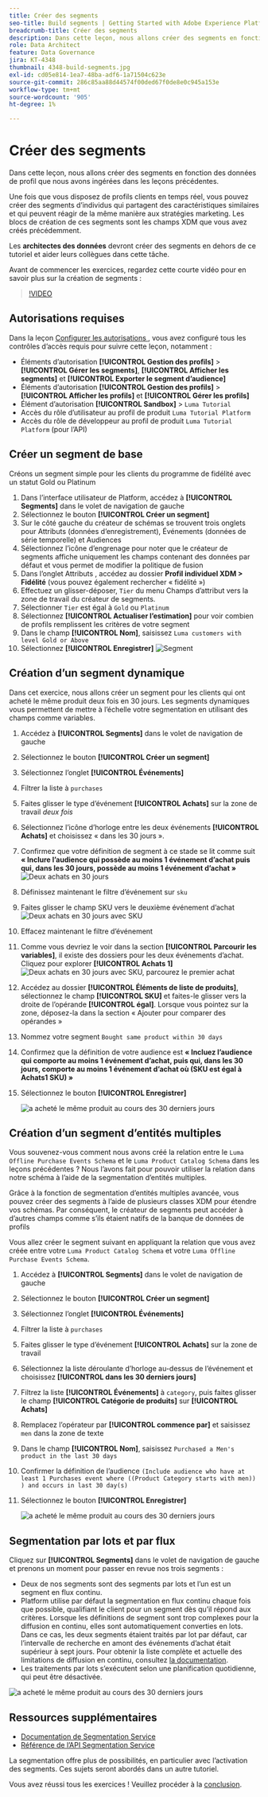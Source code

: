 ```yaml
---
title: Créer des segments
seo-title: Build segments | Getting Started with Adobe Experience Platform for Data Architects and Data Engineers
breadcrumb-title: Créer des segments
description: Dans cette leçon, nous allons créer des segments en fonction des données de profil que nous avons ingérées dans les leçons précédentes.
role: Data Architect
feature: Data Governance
jira: KT-4348
thumbnail: 4348-build-segments.jpg
exl-id: cd05e814-1ea7-48ba-adf6-1a71504c623e
source-git-commit: 286c85aa88d44574f00ded67f0de8e0c945a153e
workflow-type: tm+mt
source-wordcount: '905'
ht-degree: 1%

---
```


# Créer des segments

<!-- 30 min-->
Dans cette leçon, nous allons créer des segments en fonction des données de profil que nous avons ingérées dans les leçons précédentes.

Une fois que vous disposez de profils clients en temps réel, vous pouvez créer des segments d’individus qui partagent des caractéristiques similaires et qui peuvent réagir de la même manière aux stratégies marketing. Les blocs de création de ces segments sont les champs XDM que vous avez créés précédemment.

Les **architectes des données** devront créer des segments en dehors de ce tutoriel et aider leurs collègues dans cette tâche.

Avant de commencer les exercices, regardez cette courte vidéo pour en savoir plus sur la création de segments :
>[!VIDEO](https://video.tv.adobe.com/v/27254?learn=on&enablevpops)


## Autorisations requises

Dans la leçon [ Configurer les autorisations ](configure-permissions.md), vous avez configuré tous les contrôles d’accès requis pour suivre cette leçon, notamment :

* Éléments d’autorisation **[!UICONTROL Gestion des profils]** > **[!UICONTROL Gérer les segments]**, **[!UICONTROL Afficher les segments]** et **[!UICONTROL Exporter le segment d’audience]**
* Éléments d’autorisation **[!UICONTROL Gestion des profils]** > **[!UICONTROL Afficher les profils]** et **[!UICONTROL Gérer les profils]**
* Élément d’autorisation **[!UICONTROL Sandbox]** > `Luma Tutorial`
* Accès du rôle d’utilisateur au profil de produit `Luma Tutorial Platform`
* Accès du rôle de développeur au profil de produit `Luma Tutorial Platform` (pour l’API)

## Créer un segment de base

Créons un segment simple pour les clients du programme de fidélité avec un statut Gold ou Platinum

1. Dans l’interface utilisateur de Platform, accédez à **[!UICONTROL Segments]** dans le volet de navigation de gauche
1. Sélectionnez le bouton **[!UICONTROL Créer un segment]**
1. Sur le côté gauche du créateur de schémas se trouvent trois onglets pour Attributs (données d’enregistrement), Événements (données de série temporelle) et Audiences
1. Sélectionnez l’icône d’engrenage pour noter que le créateur de segments affiche uniquement les champs contenant des données par défaut et vous permet de modifier la politique de fusion
1. Dans l’onglet Attributs , accédez au dossier **Profil individuel XDM > Fidélité** (vous pouvez également rechercher « fidélité »)
1. Effectuez un glisser-déposer, `Tier` du menu Champs d’attribut vers la zone de travail du créateur de segments.
1. Sélectionner `Tier` est égal à `Gold` ou `Platinum`
1. Sélectionnez **[!UICONTROL Actualiser l’estimation]** pour voir combien de profils remplissent les critères de votre segment
1. Dans le champ **[!UICONTROL Nom]**, saisissez `Luma customers with level Gold or Above`
1. Sélectionnez **[!UICONTROL Enregistrer]**
   ![Segment](assets/segment-goldOrAbove.png)

<!--## Build a sequential segment-->

## Création d’un segment dynamique

Dans cet exercice, nous allons créer un segment pour les clients qui ont acheté le même produit deux fois en 30 jours. Les segments dynamiques vous permettent de mettre à l’échelle votre segmentation en utilisant des champs comme variables.

1. Accédez à **[!UICONTROL Segments]** dans le volet de navigation de gauche
1. Sélectionnez le bouton **[!UICONTROL Créer un segment]**
1. Sélectionnez l’onglet **[!UICONTROL Événements]**
1. Filtrer la liste à `purchases`
1. Faites glisser le type d’événement **[!UICONTROL Achats]** sur la zone de travail _deux fois_
1. Sélectionnez l’icône d’horloge entre les deux événements **[!UICONTROL Achats]** et choisissez « dans les 30 jours ».
1. Confirmez que votre définition de segment à ce stade se lit comme suit **« Inclure l’audience qui possède au moins 1 événement d’achat puis qui, dans les 30 jours, possède au moins 1 événement d’achat »**
   ![Deux achats en 30 jours](assets/segment-twoPurchases.png)
1. Définissez maintenant le filtre d’événement sur `sku`
1. Faites glisser le champ SKU vers le deuxième événement d’achat
   ![Deux achats en 30 jours avec SKU](assets/segment-twoPurchases-addSku.png)
1. Effacez maintenant le filtre d’événement
1. Comme vous devriez le voir dans la section **[!UICONTROL Parcourir les variables]**, il existe des dossiers pour les deux événements d’achat. Cliquez pour explorer **[!UICONTROL Achats 1]**\
   ![Deux achats en 30 jours avec SKU, parcourez le premier achat](assets/segment-twoPurchases-browsePurchaseOne.png)
1. Accédez au dossier **[!UICONTROL Éléments de liste de produits]**, sélectionnez le champ **[!UICONTROL SKU]** et faites-le glisser vers la droite de l’opérande **[!UICONTROL égal]**. Lorsque vous pointez sur la zone, déposez-la dans la section « Ajouter pour comparer des opérandes »
1. Nommez votre segment `Bought same product within 30 days`
1. Confirmez que la définition de votre audience est **« Incluez l’audience qui comporte au moins 1 événement d’achat, puis qui, dans les 30 jours, comporte au moins 1 événement d’achat où (SKU est égal à Achats1 SKU) »**
1. Sélectionnez le bouton **[!UICONTROL Enregistrer]**

   ![a acheté le même produit au cours des 30 derniers jours](assets/segment-boughtSameProduct.png)

## Création d’un segment d’entités multiples

Vous souvenez-vous comment nous avons créé la relation entre le `Luma Offline Purchase Events Schema` et le `Luma Product Catalog Schema` dans les leçons précédentes ? Nous l’avons fait pour pouvoir utiliser la relation dans notre schéma à l’aide de la segmentation d’entités multiples.

Grâce à la fonction de segmentation d’entités multiples avancée, vous pouvez créer des segments à l’aide de plusieurs classes XDM pour étendre vos schémas. Par conséquent, le créateur de segments peut accéder à d’autres champs comme s’ils étaient natifs de la banque de données de profils

Vous allez créer le segment suivant en appliquant la relation que vous avez créée entre votre `Luma Product Catalog Schema` et votre `Luma Offline Purchase Events Schema`.

1. Accédez à **[!UICONTROL Segments]** dans le volet de navigation de gauche
1. Sélectionnez le bouton **[!UICONTROL Créer un segment]**
1. Sélectionnez l’onglet **[!UICONTROL Événements]**
1. Filtrer la liste à `purchases`
1. Faites glisser le type d’événement **[!UICONTROL Achats]** sur la zone de travail
1. Sélectionnez la liste déroulante d’horloge au-dessus de l’événement et choisissez **[!UICONTROL dans les 30 derniers jours]**
1. Filtrez la liste **[!UICONTROL Événements]** à `category`, puis faites glisser le champ **[!UICONTROL Catégorie de produits]** sur **[!UICONTROL Achats]**
1. Remplacez l’opérateur par **[!UICONTROL commence par]** et saisissez `men` dans la zone de texte
1. Dans le champ **[!UICONTROL Nom]**, saisissez `Purchased a Men's product in the last 30 days`
1. Confirmer la définition de l’audience `(Include audience who have at least 1 Purchases event where ((Product Category starts with men)) ) and occurs in last 30 day(s)`
1. Sélectionnez le bouton **[!UICONTROL Enregistrer]**

   ![a acheté le même produit au cours des 30 derniers jours](assets/segment-purchasedMens.png)

## Segmentation par lots et par flux

Cliquez sur **[!UICONTROL Segments]** dans le volet de navigation de gauche et prenons un moment pour passer en revue nos trois segments :

* Deux de nos segments sont des segments par lots et l’un est un segment en flux continu.
* Platform utilise par défaut la segmentation en flux continu chaque fois que possible, qualifiant le client pour un segment dès qu’il répond aux critères. Lorsque les définitions de segment sont trop complexes pour la diffusion en continu, elles sont automatiquement converties en lots. Dans ce cas, les deux segments étaient traités par lot par défaut, car l’intervalle de recherche en amont des événements d’achat était supérieur à sept jours. Pour obtenir la liste complète et actuelle des limitations de diffusion en continu, consultez [la documentation](https://experienceleague.adobe.com/docs/experience-platform/segmentation/ui/streaming-segmentation.html?lang=fr).
* Les traitements par lots s’exécutent selon une planification quotidienne, qui peut être désactivée.

![a acheté le même produit au cours des 30 derniers jours](assets/segment-review.png)

## Ressources supplémentaires

* [Documentation de Segmentation Service](https://experienceleague.adobe.com/docs/experience-platform/segmentation/home.html?lang=fr)
* [Référence de l’API Segmentation Service](https://www.adobe.io/experience-platform-apis/references/segmentation/)

La segmentation offre plus de possibilités, en particulier avec l’activation des segments. Ces sujets seront abordés dans un autre tutoriel.

Vous avez réussi tous les exercices ! Veuillez procéder à la [conclusion](conclusion.md).

